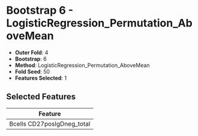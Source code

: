 # Bootstrap 6 - LogisticRegression_Permutation_AboveMean

- **Outer Fold**: 4
- **Bootstrap**: 6
- **Method**: LogisticRegression_Permutation_AboveMean
- **Fold Seed**: 50
- **Features Selected**: 1

## Selected Features

| Feature |
|---------|
| Bcells CD27posIgDneg_total |
